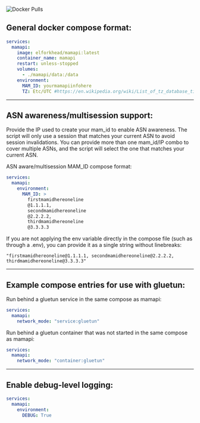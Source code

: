 ![Docker Pulls](https://img.shields.io/docker/pulls/elforkhead/mamapi)

## General docker compose format:
```yaml
services:
  mamapi:
    image: elforkhead/mamapi:latest
    container_name: mamapi
    restart: unless-stopped
    volumes:
      - ./mamapi/data:/data
    environment:
      MAM_ID: yourmamapiinfohere
      TZ: Etc/UTC #https://en.wikipedia.org/wiki/List_of_tz_database_time_zones
```
---
## ASN awareness/multisession support:
Provide the IP used to create your mam_id to enable ASN awareness. The script will only use a session that matches your current ASN to avoid session invalidations. You can provide more than one mam_id/IP combo to cover multiple ASNs, and the script will select the one that matches your current ASN.

ASN aware/multisession MAM_ID compose format:
```yaml
services:
  mamapi:
    environment:
      MAM_ID: >
        firstmamidhereoneline
        @1.1.1.1,
        secondmamidhereoneline
        @2.2.2.2,
        thirdmamidhereoneline
        @3.3.3.3
```

If you are not applying the env variable directly in the compose file (such as through a .env), you can provide it as a single string without linebreaks:
```
"firstmamidhereoneline@1.1.1.1, secondmamidhereoneline@2.2.2.2, thirdmamidhereoneline@3.3.3.3"
```
---
## Example compose entries for use with gluetun:
Run behind a gluetun service in the same compose as mamapi:
```yaml
services:
  mamapi:
    network_mode: "service:gluetun"
```

Run behind a gluetun container that was not started in the same compose as mamapi:
```yaml
services:
  mamapi:
    network_mode: "container:gluetun"
```

---

## Enable debug-level logging:
```yaml
services:
  mamapi:
    environment:
      DEBUG: True
```
